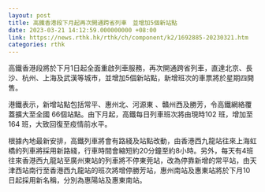 ```yaml
---
layout: post
title: 高鐵香港段下月起再次開通跨省列車　並增加5個新站點
date: 2023-03-21 14:12:59.000000000 +08:00
link: https://news.rthk.hk/rthk/ch/component/k2/1692885-20230321.htm
categories: rthk
---
```


高鐵香港段將於下月1日起全面重啟列車服務，再次開通跨省列車，直達北京、長沙、杭州、上海及武漢等城市，並增加5個新站點，新增班次的車票將於星期四開售。

港鐵表示，新增站點包括常平、惠州北、河源東 、贛州西及勝芳，令高鐵網絡覆蓋擴大至全國 66個站點。由下月起，高鐵每日列車班次將由現時102 班，增加至164 班，大致回復至疫情前水平。

根據內地最新安排，高鐵列車將會有路綫及站點改動，由香港西九龍站往來上海虹橋的列車將採用新路綫，行車時間會縮短約20分鐘至約8小時。另外，每天有4班往來香港西九龍站至廣州東站的列車將不停東莞站，改為停靠新增的常平站，由天津西站南行至香港西九龍站的班次將增停勝芳站，惠州南站及惠東站將於下月10日起採用新名稱，分別為惠陽站及惠東南站。
